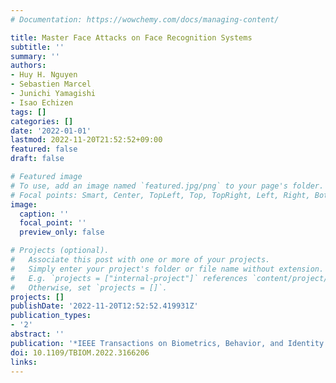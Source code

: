 ```yaml
---
# Documentation: https://wowchemy.com/docs/managing-content/

title: Master Face Attacks on Face Recognition Systems
subtitle: ''
summary: ''
authors:
- Huy H. Nguyen
- Sebastien Marcel
- Junichi Yamagishi
- Isao Echizen
tags: []
categories: []
date: '2022-01-01'
lastmod: 2022-11-20T21:52:52+09:00
featured: false
draft: false

# Featured image
# To use, add an image named `featured.jpg/png` to your page's folder.
# Focal points: Smart, Center, TopLeft, Top, TopRight, Left, Right, BottomLeft, Bottom, BottomRight.
image:
  caption: ''
  focal_point: ''
  preview_only: false

# Projects (optional).
#   Associate this post with one or more of your projects.
#   Simply enter your project's folder or file name without extension.
#   E.g. `projects = ["internal-project"]` references `content/project/deep-learning/index.md`.
#   Otherwise, set `projects = []`.
projects: []
publishDate: '2022-11-20T12:52:52.419931Z'
publication_types:
- '2'
abstract: ''
publication: '*IEEE Transactions on Biometrics, Behavior, and Identity Science*'
doi: 10.1109/TBIOM.2022.3166206
links:
---
```

